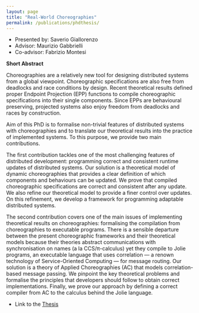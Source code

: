```yaml
---
layout: page
title: "Real-World Choreographies"
permalink: /publications/phdthesis/
---
```


- Presented by: Saverio Giallorenzo
- Advisor: Maurizio Gabbrielli
- Co-advisor: Fabrizio Montesi

**Short Abstract**

Choreographies are a relatively new tool for designing distributed systems from a global viewpoint. Choreographic specifications are also free from deadlocks and race conditions by design. Recent theoretical results defined proper Endpoint Projection (EPP) functions to compile choreographic specifications into their single components. Since EPPs are behavioural preserving, projected systems also enjoy freedom from deadlocks and races by construction. 
 
Aim of this PhD is to formalise non-trivial features of distributed systems with choreographies and to translate our theoretical results into the practice of implemented systems. To this purpose, we provide two main contributions.
 
The first contribution tackles one of the most challenging features of distributed development: programming correct and consistent runtime updates of distributed systems. Our solution is a theoretical model of dynamic choreographies that provides a clear definition of which components and behaviours can be updated. We prove that compiled choreographic specifications are correct and consistent after any update. We also refine our theoretical model to provide a finer control over updates. On this refinement, we develop a framework for programming adaptable distributed systems.
 
The second contribution covers one of the main issues of implementing theoretical results on choreographies: formalising the compilation from choreographies to executable programs. There is a sensible departure between the present choreographic frameworks and their theoretical models because their theories abstract communications with synchronisation on names (a la CCS/π-calculus) yet they compile to Jolie programs, an executable language that uses correlation — a renown technology of Service-Oriented Computing — for message routing. Our solution is a theory of Applied Choreographies (AC) that models correlation-based message passing. We pinpoint the key theoretical problems and formalise the principles that developers should follow to obtain correct implementations. Finally, we prove our approach by defining a correct compiler from AC to the calculus behind the Jolie language.

-   Link to the [Thesis](Saverio_Giallorenzo_-_Real-World_Choreographies.pdf)
